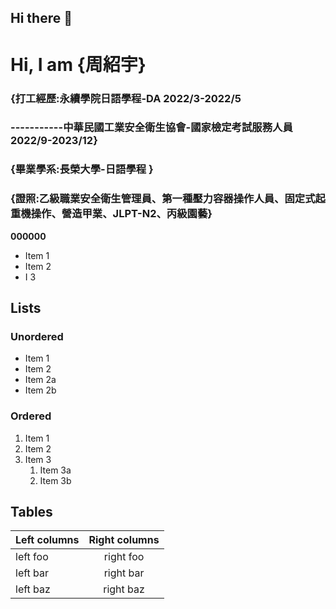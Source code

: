 ## Hi there 👋
# Hi, I am {周紹宇}
### {打工經歷:永續學院日語學程-DA 2022/3-2022/5  
### -----------中華民國工業安全衛生協會-國家檢定考試服務人員 2022/9-2023/12}
### {畢業學系:長榮大學-日語學程 }
### {證照:乙級職業安全衛生管理員、第一種壓力容器操作人員、固定式起重機操作、營造甲業、JLPT-N2、丙級園藝}
**000000**
* Item 1
* Item 2
* I 3

## Lists

### Unordered

* Item 1
* Item 2
* Item 2a
* Item 2b

### Ordered

1. Item 1
2. Item 2
3. Item 3
    1. Item 3a
    2. Item 3b




## Tables

| Left columns  | Right columns |
| ------------- |:-------------:|
| left foo      | right foo     |
| left bar      | right bar     |
| left baz      | right baz     |


<!--
**YOZORATORA/YOZORATORA** is a ✨ _special_ ✨ repository because its `README.md` (this file) appears on your GitHub profile.

Here are some ideas to get you started:

- 🔭 I’m currently working on ...
- 🌱 I’m currently learning ...
- 👯 I’m looking to collaborate on ...
- 🤔 I’m looking for help with ...
- 💬 Ask me about ...
- 📫 How to reach me: ...
- 😄 Pronouns: ...
- ⚡ Fun fact: ...
-->
